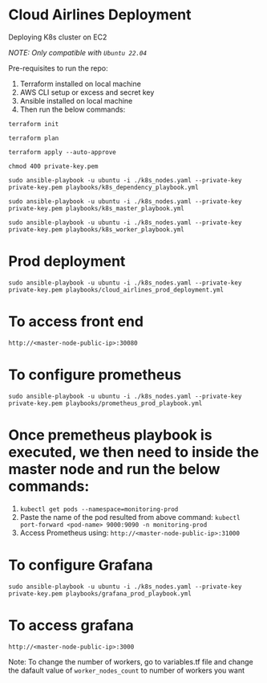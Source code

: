 # Cloud Airlines Deployment

Deploying K8s cluster on EC2

*NOTE: Only compatible with `Ubuntu 22.04`*

Pre-requisites to run the repo:
1) Terraform installed on local machine
2) AWS CLI setup or excess and secret key
3) Ansible installed on local machine
4) Then run the below commands:

`terraform init`

`terraform plan`

`terraform apply --auto-approve`

`chmod 400 private-key.pem`

`sudo ansible-playbook -u ubuntu -i ./k8s_nodes.yaml --private-key private-key.pem playbooks/k8s_dependency_playbook.yml`

`sudo ansible-playbook -u ubuntu -i ./k8s_nodes.yaml --private-key private-key.pem playbooks/k8s_master_playbook.yml`

`sudo ansible-playbook -u ubuntu -i ./k8s_nodes.yaml --private-key private-key.pem playbooks/k8s_worker_playbook.yml`

# Prod deployment
`sudo ansible-playbook -u ubuntu -i ./k8s_nodes.yaml --private-key private-key.pem playbooks/cloud_airlines_prod_deployment.yml`

# To access front end
`http://<master-node-public-ip>:30080`

# To configure prometheus
`sudo ansible-playbook -u ubuntu -i ./k8s_nodes.yaml --private-key private-key.pem playbooks/prometheus_prod_playbook.yml`

# Once premetheus playbook is executed, we then need to inside the master node and run the below commands:
1) `kubectl get pods --namespace=monitoring-prod`
2) Paste the name of the pod resulted from above command:
    `kubectl port-forward <pod-name> 9000:9090 -n monitoring-prod`
3) Access Prometheus using:
    `http://<master-node-public-ip>:31000`

# To configure Grafana
`sudo ansible-playbook -u ubuntu -i ./k8s_nodes.yaml --private-key private-key.pem playbooks/grafana_prod_playbook.yml`

# To access grafana
`http://<master-node-public-ip>:3000`

Note: To change the number of workers, go to variables.tf file and change the dafault value of `worker_nodes_count` to number of workers you want
